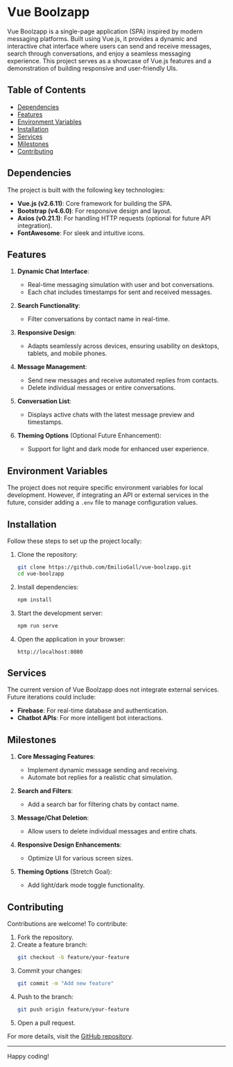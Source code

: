 # Vue Boolzapp

Vue Boolzapp is a single-page application (SPA) inspired by modern messaging platforms. Built using Vue.js, it provides a dynamic and interactive chat interface where users can send and receive messages, search through conversations, and enjoy a seamless messaging experience. This project serves as a showcase of Vue.js features and a demonstration of building responsive and user-friendly UIs.

## Table of Contents

- [Dependencies](#dependencies)
- [Features](#features)
- [Environment Variables](#environment-variables)
- [Installation](#installation)
- [Services](#services)
- [Milestones](#milestones)
- [Contributing](#contributing)

## Dependencies

The project is built with the following key technologies:

- **Vue.js (v2.6.11)**: Core framework for building the SPA.
- **Bootstrap (v4.6.0)**: For responsive design and layout.
- **Axios (v0.21.1)**: For handling HTTP requests (optional for future API integration).
- **FontAwesome**: For sleek and intuitive icons.

## Features

1. **Dynamic Chat Interface**:
   - Real-time messaging simulation with user and bot conversations.
   - Each chat includes timestamps for sent and received messages.

2. **Search Functionality**:
   - Filter conversations by contact name in real-time.

3. **Responsive Design**:
   - Adapts seamlessly across devices, ensuring usability on desktops, tablets, and mobile phones.

4. **Message Management**:
   - Send new messages and receive automated replies from contacts.
   - Delete individual messages or entire conversations.

5. **Conversation List**:
   - Displays active chats with the latest message preview and timestamps.

6. **Theming Options** (Optional Future Enhancement):
   - Support for light and dark mode for enhanced user experience.

## Environment Variables

The project does not require specific environment variables for local development. However, if integrating an API or external services in the future, consider adding a `.env` file to manage configuration values.

## Installation

Follow these steps to set up the project locally:

1. Clone the repository:
   ```bash
   git clone https://github.com/EmilioGall/vue-boolzapp.git
   cd vue-boolzapp
   ```

2. Install dependencies:
   ```bash
   npm install
   ```

3. Start the development server:
   ```bash
   npm run serve
   ```

4. Open the application in your browser:
   ```
   http://localhost:8080
   ```

## Services

The current version of Vue Boolzapp does not integrate external services. Future iterations could include:

- **Firebase**: For real-time database and authentication.
- **Chatbot APIs**: For more intelligent bot interactions.

## Milestones

1. **Core Messaging Features**:
   - Implement dynamic message sending and receiving.
   - Automate bot replies for a realistic chat simulation.

2. **Search and Filters**:
   - Add a search bar for filtering chats by contact name.

3. **Message/Chat Deletion**:
   - Allow users to delete individual messages and entire chats.

4. **Responsive Design Enhancements**:
   - Optimize UI for various screen sizes.

5. **Theming Options** (Stretch Goal):
   - Add light/dark mode toggle functionality.

## Contributing

Contributions are welcome! To contribute:

1. Fork the repository.
2. Create a feature branch:
   ```bash
   git checkout -b feature/your-feature
   ```
3. Commit your changes:
   ```bash
   git commit -m "Add new feature"
   ```
4. Push to the branch:
   ```bash
   git push origin feature/your-feature
   ```
5. Open a pull request.

For more details, visit the [GitHub repository](https://github.com/EmilioGall/vue-boolzapp).

---

Happy coding!
